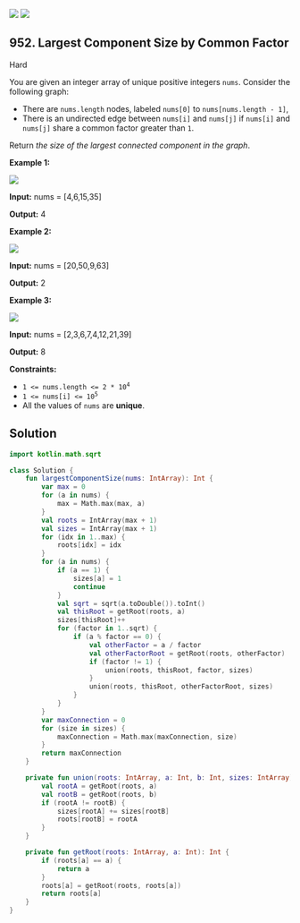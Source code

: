 [![](https://img.shields.io/github/stars/javadev/LeetCode-in-Kotlin?label=Stars&style=flat-square)](https://github.com/javadev/LeetCode-in-Kotlin)
[![](https://img.shields.io/github/forks/javadev/LeetCode-in-Kotlin?label=Fork%20me%20on%20GitHub%20&style=flat-square)](https://github.com/javadev/LeetCode-in-Kotlin/fork)

## 952\. Largest Component Size by Common Factor

Hard

You are given an integer array of unique positive integers `nums`. Consider the following graph:

*   There are `nums.length` nodes, labeled `nums[0]` to `nums[nums.length - 1]`,
*   There is an undirected edge between `nums[i]` and `nums[j]` if `nums[i]` and `nums[j]` share a common factor greater than `1`.

Return _the size of the largest connected component in the graph_.

**Example 1:**

![](https://assets.leetcode.com/uploads/2018/12/01/ex1.png)

**Input:** nums = [4,6,15,35]

**Output:** 4

**Example 2:**

![](https://assets.leetcode.com/uploads/2018/12/01/ex2.png)

**Input:** nums = [20,50,9,63]

**Output:** 2

**Example 3:**

![](https://assets.leetcode.com/uploads/2018/12/01/ex3.png)

**Input:** nums = [2,3,6,7,4,12,21,39]

**Output:** 8

**Constraints:**

*   <code>1 <= nums.length <= 2 * 10<sup>4</sup></code>
*   <code>1 <= nums[i] <= 10<sup>5</sup></code>
*   All the values of `nums` are **unique**.

## Solution

```kotlin
import kotlin.math.sqrt

class Solution {
    fun largestComponentSize(nums: IntArray): Int {
        var max = 0
        for (a in nums) {
            max = Math.max(max, a)
        }
        val roots = IntArray(max + 1)
        val sizes = IntArray(max + 1)
        for (idx in 1..max) {
            roots[idx] = idx
        }
        for (a in nums) {
            if (a == 1) {
                sizes[a] = 1
                continue
            }
            val sqrt = sqrt(a.toDouble()).toInt()
            val thisRoot = getRoot(roots, a)
            sizes[thisRoot]++
            for (factor in 1..sqrt) {
                if (a % factor == 0) {
                    val otherFactor = a / factor
                    val otherFactorRoot = getRoot(roots, otherFactor)
                    if (factor != 1) {
                        union(roots, thisRoot, factor, sizes)
                    }
                    union(roots, thisRoot, otherFactorRoot, sizes)
                }
            }
        }
        var maxConnection = 0
        for (size in sizes) {
            maxConnection = Math.max(maxConnection, size)
        }
        return maxConnection
    }

    private fun union(roots: IntArray, a: Int, b: Int, sizes: IntArray) {
        val rootA = getRoot(roots, a)
        val rootB = getRoot(roots, b)
        if (rootA != rootB) {
            sizes[rootA] += sizes[rootB]
            roots[rootB] = rootA
        }
    }

    private fun getRoot(roots: IntArray, a: Int): Int {
        if (roots[a] == a) {
            return a
        }
        roots[a] = getRoot(roots, roots[a])
        return roots[a]
    }
}
```
